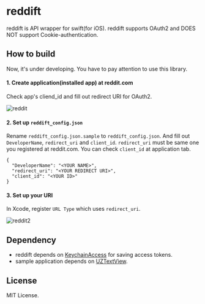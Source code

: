 # reddift
reddift is API wrapper for swift(for iOS).
reddift supports OAuth2 and DOES NOT support Cookie-authentication.

## How to build

Now, it's under developing.
You have to pay attention to use this library.

#### 1. Create application(installed app) at reddit.com

Check app's cliend_id and fill out redirect URI for OAuth2.

![reddit](https://cloud.githubusercontent.com/assets/33768/7277633/0b10bf0e-e94c-11e4-99c1-dbfcb0a2dcb3.png)

#### 2. Set up ````reddift_config.json````

Rename ```reddift_config.json.sample``` to ```reddift_config.json```.
And fill out ```DeveloperName```, ```redirect_uri``` and ```client_id```. ```redirect_uri``` must be same one you registered at reddit.com. You can check ```client_id``` at application tab.

    {
      "DeveloperName": "<YOUR NAME>",
      "redirect_uri": "<YOUR REDIRECT URI>",
      "client_id": "<YOUR ID>"
    }

#### 3. Set up your URI

In Xcode, register ```URL Type``` which uses ```redirect_uri```.

![reddit2](https://cloud.githubusercontent.com/assets/33768/7277677/52a1d1f0-e94c-11e4-9125-18c3acf13c0b.png)
  
## Dependency

* reddift depends on [KeychainAccess](https://github.com/kishikawakatsumi/KeychainAccess) for saving access tokens.
* sample application depends on [UZTextView](https://github.com/sonsongithub/UZTextView.git).

## License

MIT License.
